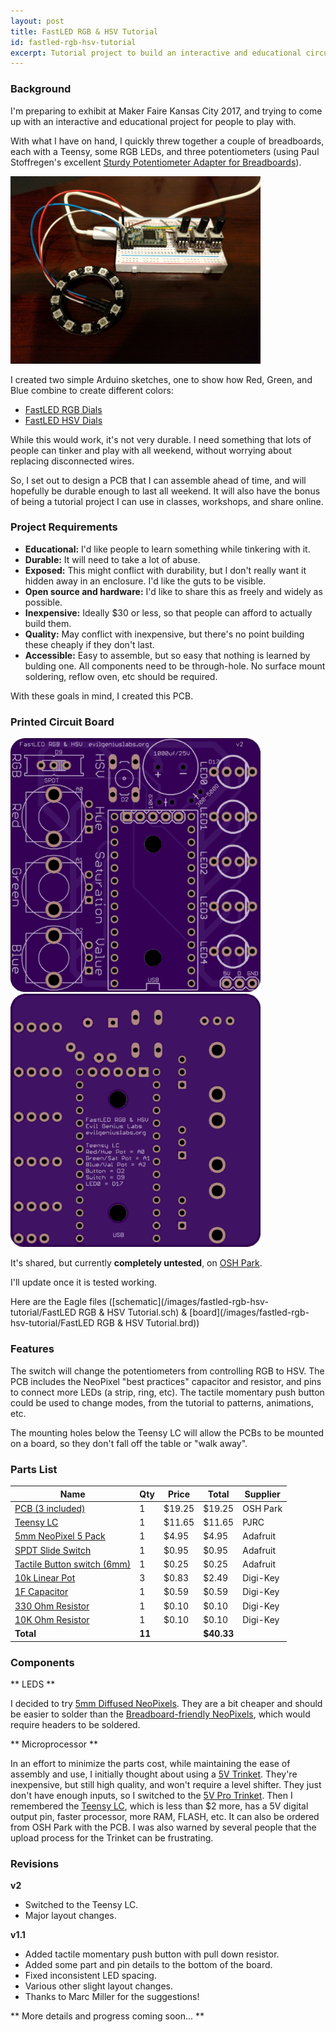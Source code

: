 ```yaml
---
layout: post
title: FastLED RGB & HSV Tutorial
id: fastled-rgb-hsv-tutorial
excerpt: Tutorial project to build an interactive and educational circuit board that teaches soldering, basic Arduino programming, and basic FastLED concepts.
---
```


### Background

I'm preparing to exhibit at Maker Faire Kansas City 2017, and trying to come up with an interactive and educational project for people to play with.

With what I have on hand, I quickly threw together a couple of breadboards, each with a Teensy, some RGB LEDs, and three potentiometers (using Paul Stoffregen's excellent [Sturdy Potentiometer Adapter for Breadboards](https://oshpark.com/shared_projects/P38N77nS)).

<img src="/images/fastled-rgb-hsv-tutorial/breadboard.jpg" style="width:400px" class="img-responsive" />

I created two simple Arduino sketches, one to show how Red, Green, and Blue combine to create different colors:

* [FastLED RGB Dials](https://gist.github.com/jasoncoon/a8aa39cb9af44d64b84b801c26073d34)
* [FastLED HSV Dials](https://gist.github.com/jasoncoon/1485c25fdd0b36ca7fcb3586af305f87)

While this would work, it's not very durable.  I need something that lots of people can tinker and play with all weekend, without worrying about replacing disconnected wires.

So, I set out to design a PCB that I can assemble ahead of time, and will hopefully be durable enough to last all weekend.  It will also have the bonus of being a tutorial project I can use in classes, workshops, and share online.

### Project Requirements

* **Educational:**  I'd like people to learn something while tinkering with it.
* **Durable:**  It will need to take a lot of abuse.
* **Exposed:**  This might conflict with durability, but I don't really want it hidden away in an enclosure.  I'd like the guts to be visible.
* **Open source and hardware:**  I'd like to share this as freely and widely as possible.
* **Inexpensive:**  Ideally $30 or less, so that people can afford to actually build them.
* **Quality:**  May conflict with inexpensive, but there's no point building these cheaply if they don't last.
* **Accessible:**  Easy to assemble, but so easy that nothing is learned by bulding one.  All components need to be through-hole.  No surface mount soldering, reflow oven, etc should be required.

With these goals in mind, I created this PCB.

### Printed Circuit Board

<img src="/images/fastled-rgb-hsv-tutorial/pcb-top.png" style="width:400px" class="img-responsive" />

<img src="/images/fastled-rgb-hsv-tutorial/pcb-bottom.png" style="width:400px" class="img-responsive" />

It's shared, but currently **completely untested**, on [OSH Park](https://oshpark.com/shared_projects/JUP1ZlcV).

I'll update once it is tested working.

Here are the Eagle files ([schematic](/images/fastled-rgb-hsv-tutorial/FastLED RGB & HSV Tutorial.sch) & [board](/images/fastled-rgb-hsv-tutorial/FastLED RGB & HSV Tutorial.brd))

### Features

The switch will change the potentiometers from controlling RGB to HSV.  The PCB includes the NeoPixel "best practices" capacitor and resistor, and pins to connect more LEDs (a strip, ring, etc).  The tactile momentary push button could be used to change modes, from the tutorial to patterns, animations, etc.

The mounting holes below the Teensy LC will allow the PCBs to be mounted on a board, so they don't fall off the table or "walk away".

### Parts List

| Name | Qty | Price | Total | Supplier |
| --- | --- |  --- |  --- |  --- |
| [PCB (3 included)](https://oshpark.com/shared_projects/JUP1ZlcV) | 1 | $19.25 | $19.25 | OSH Park
| [Teensy LC](https://www.pjrc.com/store/teensylc_pins.html) | 1 | $11.65 | $11.65 | PJRC
| [5mm NeoPixel 5 Pack](https://www.adafruit.com/products/1938) | 1 | $4.95 | $4.95 | Adafruit
| [SPDT Slide Switch](https://www.adafruit.com/products/805) | 1 | $0.95 | $0.95 | Adafruit
| [Tactile Button switch (6mm)](https://www.adafruit.com/products/367) | 1 | $0.25 | $0.25	| Adafruit
| [10k Linear Pot](https://www.digikey.com/product-detail/en/bourns-inc/PTV09A-4020U-B103/PTV09A-4020U-B103-ND/3781130) | 3 | $0.83 | $2.49 | Digi-Key
| [1F Capacitor](https://www.digikey.com/product-detail/en/panasonic-electronic-components/ECA-1EM102/P5156-ND/245015) | 1 | $0.59 | $0.59 | Digi-Key
| [330 Ohm Resistor](https://www.digikey.com/product-detail/en/stackpole-electronics-inc/CF18JT330R/CF18JT330RCT-ND/2022730) | 1 | $0.10 | $0.10 | Digi-Key
| [10K Ohm Resistor](https://www.digikey.com/product-detail/en/stackpole-electronics-inc/CF14JT10K0/CF14JT10K0CT-ND) | 1 | $0.10 | $0.10 | Digi-Key
| **Total** | **11** |  | **$40.33** |  |

### Components

** LEDS **

I decided to try [5mm Diffused NeoPixels](https://www.adafruit.com/products/1938).  They are a bit cheaper and should be easier to solder than the [Breadboard-friendly NeoPixels](https://www.adafruit.com/product/1312), which would require headers to be soldered.

** Microprocessor **

In an effort to minimize the parts cost, while maintaining the ease of assembly and use, I initially thought about using a [5V Trinket](https://www.adafruit.com/products/1501).  They're inexpensive, but still high quality, and won't require a level shifter.  They just don't have enough inputs, so I switched to the [5V Pro Trinket](https://www.adafruit.com/products/2000).  Then I remembered the [Teensy LC](http://www.pjrc.com/teensy/teensyLC.html), which is less than $2 more, has a 5V digital output pin, faster processor, more RAM, FLASH, etc.  It can also be ordered from OSH Park with the PCB.  I was also warned by several people that the upload process for the Trinket can be frustrating.

### Revisions

**v2**
* Switched to the Teensy LC.
* Major layout changes.

**v1.1**
* Added tactile momentary push button with pull down resistor.
* Added some part and pin details to the bottom of the board.
* Fixed inconsistent LED spacing.
* Various other slight layout changes.
* Thanks to Marc Miller for the suggestions!

** More details and progress coming soon... **

<!--
With these goals in mind, I came up with these components:

### Component Options

The components will need to be high quality, reliable, inexpensive, through-hole soldered, and easily available online.  [PJRC](https://www.pjrc.com), [Adafruit](https://www.adafruit.com), [Make](https://www.makershed.com), and [SparkFun](https://www.sparkfun.com) all have high quality standards, good support, fast shipping, and great tutorials.

#### Microprocessor

Obviously the microprocessor needs to be supported by [FastLED](https://github.com/FastLED/FastLED).  :)

**[Trinket - 5V](https://www.adafruit.com/product/1501)**

Pros:
* No level shifter required.
* Micro USB port for programming.
* High quality, fairly inexpensive.

Cons:
* Not enough analog inputs for three potentiometers, without using additional components like a multiplexer.

**[Pro Trinket - 5V](https://www.adafruit.com/product/2000)**

Pros:
* Same as Trinket.

Cons:
* $3 more than the Trinket.
* A little larger than the Trinket.

**[Teensy LC](https://www.pjrc.com/teensy/teensyLC.html)**

Pros:
* Excellent quality, support, tutorials, drivers, libraries, etc.
* One 5V pin, avoids level-shifter.
* Faster, 32 bit ARM Cortex M0+ processor, more RAM & FLASH.

Cons:
* A little more expensive than the Pro Trinket.

I'm torn between the Pro Trinket and the Teensy LC.  I'll come back to the microprocessor.

#### LEDs

The LEDs need to be addressable and supported by FastLED.  They need to be through-hole components, since the board should be easy to assemble by novices.  That leaves me with only a couple of options:

**[Breadboard-friendly NeoPixels](https://www.adafruit.com/products/1312)**:

Pros:
* Through hole

Cons:
* A bit expensive.
* Would require headers to be soldered on before soldering onto the PCB.

**[5mm Through-Hole NeoPixels](https://www.adafruit.com/products/1938)**:

Pros:
* Through hole
* A bit less expensive than the breadboard-friendly ones.

Cons:
* A bit expensive.
* Would require headers to be soldered on before soldering onto the PCB.
-->
